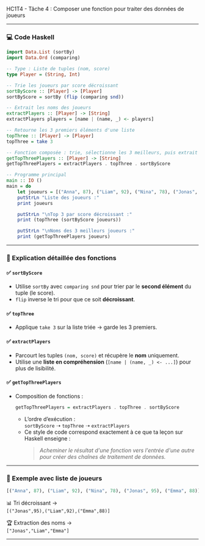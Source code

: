 HC1T4 - Tâche 4 : Composer une fonction pour traiter des données de joueurs

---

### 💻 Code Haskell

```haskell
import Data.List (sortBy)
import Data.Ord (comparing)

-- Type : Liste de tuples (nom, score)
type Player = (String, Int)

-- Trie les joueurs par score décroissant
sortByScore :: [Player] -> [Player]
sortByScore = sortBy (flip (comparing snd))

-- Extrait les noms des joueurs
extractPlayers :: [Player] -> [String]
extractPlayers players = [name | (name, _) <- players]

-- Retourne les 3 premiers éléments d'une liste
topThree :: [Player] -> [Player]
topThree = take 3

-- Fonction composée : trie, sélectionne les 3 meilleurs, puis extrait les noms
getTopThreePlayers :: [Player] -> [String]
getTopThreePlayers = extractPlayers . topThree . sortByScore

-- Programme principal
main :: IO ()
main = do
    let joueurs = [("Anna", 87), ("Liam", 92), ("Nina", 78), ("Jonas", 95), ("Emma", 88)]
    putStrLn "Liste des joueurs :"
    print joueurs

    putStrLn "\nTop 3 par score décroissant :"
    print (topThree (sortByScore joueurs))

    putStrLn "\nNoms des 3 meilleurs joueurs :"
    print (getTopThreePlayers joueurs)
```

---

### 🔎 Explication détaillée des fonctions

#### ✅ `sortByScore`
- Utilise `sortBy` avec `comparing snd` pour trier par le **second élément** du tuple (le score).
- `flip` inverse le tri pour que ce soit **décroissant**.

#### ✅ `topThree`
- Applique `take 3` sur la liste triée → garde les 3 premiers.

#### ✅ `extractPlayers`
- Parcourt les tuples `(nom, score)` et récupère le **nom** uniquement.
- Utilise une **liste en compréhension** (`[name | (name, _) <- ...]`) pour plus de lisibilité.

#### ✅ `getTopThreePlayers`
- Composition de fonctions :
  ```haskell
  getTopThreePlayers = extractPlayers . topThree . sortByScore
  ```
  - L’ordre d’exécution :  
    `sortByScore` ➝ `topThree` ➝ `extractPlayers`
  - Ce style de code correspond exactement à ce que ta leçon sur Haskell enseigne :
    > *Acheminer le résultat d'une fonction vers l'entrée d'une autre pour créer des chaînes de traitement de données.*

---

### 🧪 Exemple avec liste de joueurs

```haskell
[("Anna", 87), ("Liam", 92), ("Nina", 78), ("Jonas", 95), ("Emma", 88)]
```

📊 Tri décroissant →  
`[("Jonas",95),("Liam",92),("Emma",88)]`

🏆 Extraction des noms →  
`["Jonas","Liam","Emma"]`

---

